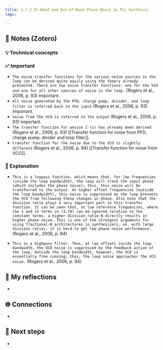 ```yaml
---
title: 3.7.2 In-Band and Out-of-Band Phase Noise in PLL Synthesis
tags:

---
```


## 🔗 Notes (Zotero)
### 💡 Technical concepts


### ✅️ Important
- `The noise transfer functions for the various noise sources in the loop can be derived quite easily using the theory already presented. There are two noise transfer functions: one for the VCO and one for all other sources of noise in the loop.` (Rogers et al., 2006, p. 93) Important.
- `All noise generated by the PFD, charge pump, divider, and loop filter is referred back to the input` (Rogers et al., 2006, p. 93) Important.
- `noise from the VCO is referred to the output` (Rogers et al., 2006, p. 93) Important.
- `The transfer function for wnoise I (s) has already been derived` (Rogers et al., 2006, p. 93)
	[[Transfer function for noise from PFD, charge pump, divider and loop filter]].
- `transfer function for the noise due to the VCO is slightly different` (Rogers et al., 2006, p. 94)
	[[Transfer function for noise from VCO]].

### ️🔶 Explanation
- `This is a lowpass function, which means that, for low frequencies (inside the loop bandwidth), the loop will track the input phase (which includes the phase noise); thus, this noise will be transferred to the output. At higher offset frequencies (outside the loop bandwidth), this noise is suppressed as the loop prevents the VCO from following these changes in phase. Also note that the division ratio plays a very important part in this transfer function. It can be seen that, at low reference frequencies, where the s and s2 terms in (3.78) can be ignored relative to the constant terms, a higher division ratio N directly results in higher phase noise. This is one of the strongest arguments for using fractional-N architectures in synthesizers, as, with large division ratios, it is hard to get low phase noise performance.` (Rogers et al., 2006, p. 94)
	
- `This is a highpass filter. Thus, at low offsets inside the loop bandwidth, the VCO noise is suppressed by the feedback action of the loop. Outside the loop bandwidth, however, the VCO is essentially free running; thus, the loop noise approaches the VCO noise.` (Rogers et al., 2006, p. 94)
	


## 📝 My reflections
- 

## 🌐 Connections
- 

## 🧭 Next steps
- 

 